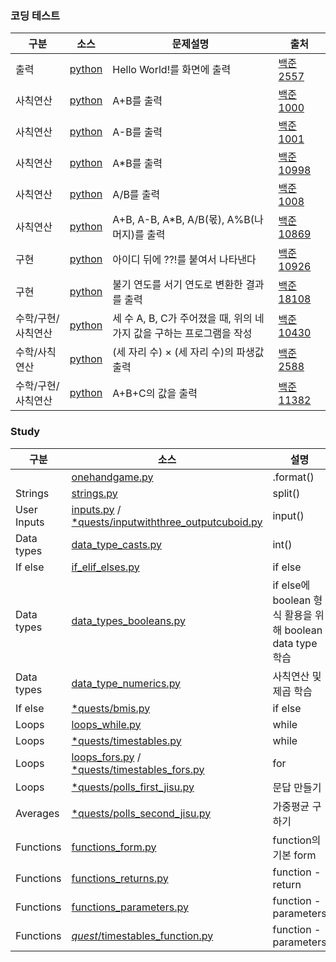 <!-- markdown language -->
<!-- 글자 크기/표/링크 -->

<!--
[글자크기]
# 코딩 테스트
## 코딩 테스트 
### 코딩 테스트 
#### 코딩 테스트  -->
### 코딩 테스트

<!-- 표 만들기 -->
<!-- 링크하기 - 외부 - [name](link) -->
|구분|소스|문제설명|출처|
|--|--|--|--|
|출력|[python](./docs/codingtests/2557.py)|Hello World!를 화면에 출력|[백준 2557](https://www.acmicpc.net/problem/2557)|
|사칙연산|[python](./docs/codingtests/1000.py)|A+B를 출력|[백준 1000](https://www.acmicpc.net/problem/1000)|
|사칙연산|[python](./docs/codingtests/1001.py)|A-B를 출력|[백준 1001](https://www.acmicpc.net/problem/1001)|
|사칙연산|[python](./docs/codingtests/10998.py)|A*B를 출력|[백준 10998](https://www.acmicpc.net/problem/10998)|
|사칙연산|[python](./docs/codingtests/1008.py)|A/B를 출력|[백준 1008](https://www.acmicpc.net/problem/1008)|
|사칙연산|[python](./docs/codingtests/10869.py)|A+B, A-B, A*B, A/B(몫), A%B(나머지)를 출력|[백준 10869](https://www.acmicpc.net/problem/10869)|
|구현|[python](./docs/codingtests/10926.py)|아이디 뒤에 ??!를 붙여서 나타낸다|[백준 10926](https://www.acmicpc.net/problem/10926)|
|구현|[python](./docs/codingtests/18108.py)|불기 연도를 서기 연도로 변환한 결과를 출력|[백준 18108](https://www.acmicpc.net/problem/18108)|
|수학/구현/사칙연산|[python](./docs/codingtests/10430.py)|세 수 A, B, C가 주어졌을 때, 위의 네 가지 값을 구하는 프로그램을 작성|[백준 10430](https://www.acmicpc.net/problem/10430)|
|수학/사칙연산|[python](./docs/codingtests/2588.py)|(세 자리 수) × (세 자리 수)의 파생값 출력|[백준 2588](https://www.acmicpc.net/problem/2588)|
|수학/구현/사칙연산|[python](./docs/codingtests/11382.py)|A+B+C의 값을 출력|[백준 11382](https://www.acmicpc.net/problem/11382)|
### Study
|구분|소스|설명|
|--|--|--|
||[onehandgame.py](./docs/quests/onehandgame.py)|.format()|
|Strings|[strings.py](./docs/strings.py)|split()|
|User Inputs|[inputs.py](./docs/inputs.py) / [*quests/inputwiththree_outputcuboid.py](./docs/quests/inputwiththree_outputcuboid.py)|input()|
|Data types|[data_type_casts.py](./docs/data_type_casts.py)|int()|
|If else|[if_elif_elses.py](./docs/if_elif_elses.py)|if else|
|Data types|[data_types_booleans.py](./docs/data_types_booleans.py)|if else에 boolean 형식 활용을 위해 boolean data type 학습|
|Data types|[data_type_numerics.py](./docs/data_type_numerics.py)|사칙연산 및 제곱 학습|
|If else|[*quests/bmis.py](./docs/quests/bmis.py)|if else|
|Loops|[loops_while.py](./docs/loops_while.py)|while|
|Loops|[*quests/timestables.py](./docs/quests/timestables.py)|while|
|Loops|[loops_fors.py](./docs/loops_fors.py) / [*quests/timestables_fors.py](./docs/quests/timestables_fors.py)|for|
|Loops|[*quests/polls_first_jisu.py](https://github.com/entangelk/Toy_pythons/blob/main/docs/polls_first_jisu.py)|문답 만들기|
|Averages|[*quests/polls_second_jisu.py](https://github.com/entangelk/Toy_pythons/blob/main/docs/polls_second/polls_second_jisu.py)|가중평균 구하기|
|Functions|[functions_form.py](./docs/functions_form.py)|function의 기본 form|
|Functions|[functions_returns.py](./docs/functions_returns.py)|function - return|
|Functions|[functions_parameters.py](./docs/functions_parameters.py)|function - parameters|
|Functions|[*quest*/timestables_function.py](./docs/)|function - parameters|



